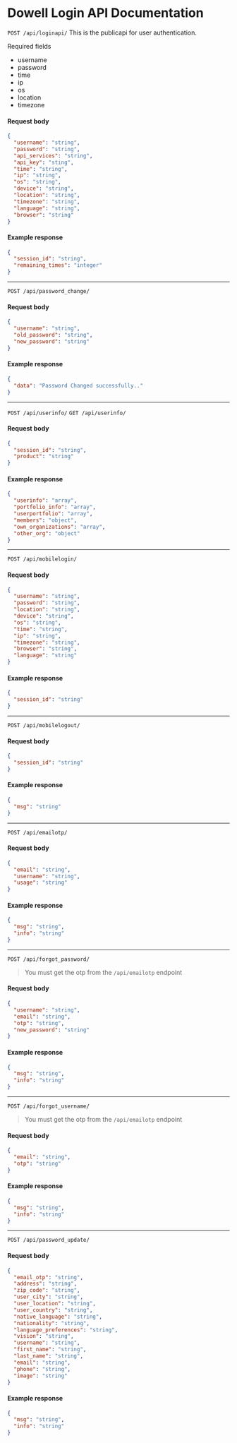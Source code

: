 # Dowell Login API Documentation

`POST /api/loginapi/`
This is the publicapi for user authentication.

Required fields

- username
- password
- time
- ip
- os
- location
- timezone

#### Request body

```json
{
  "username": "string",
  "password": "string",
  "api_services": "string",
  "api_key": "sting",
  "time": "string",
  "ip": "string",
  "os": "string",
  "device": "string",
  "location": "string",
  "timezone": "string",
  "language": "string",
  "browser": "string"
}
```

#### Example response

```json
{
  "session_id": "string",
  "remaining_times": "integer"
}
```

---

`POST /api/password_change/`

#### Request body

```json
{
  "username": "string",
  "old_password": "string",
  "new_password": "string"
}
```

#### Example response

```json
{
  "data": "Password Changed successfully.."
}
```

---

`POST /api/userinfo/`
`GET /api/userinfo/`

#### Request body

```json
{
  "session_id": "string",
  "product": "string"
}
```

#### Example response

```json
{
  "userinfo": "array",
  "portfolio_info": "array",
  "userportfolio": "array",
  "members": "object",
  "own_organizations": "array",
  "other_org": "object"
}
```

---

`POST /api/mobilelogin/`

#### Request body

```json
{
  "username": "string",
  "password": "string",
  "location": "string",
  "device": "string",
  "os": "string",
  "time": "string",
  "ip": "string",
  "timezone": "string",
  "browser": "string",
  "language": "string"
}
```

#### Example response

```json
{
  "session_id": "string"
}
```

---

`POST /api/mobilelogout/`

#### Request body

```json
{
  "session_id": "string"
}
```

#### Example response

```json
{
  "msg": "string"
}
```

---

`POST /api/emailotp/`

#### Request body

```json
{
  "email": "string",
  "username": "string",
  "usage": "string"
}
```

#### Example response

```json
{
  "msg": "string",
  "info": "string"
}
```

---

`POST /api/forgot_password/`

> You must get the otp from the `/api/emailotp` endpoint

#### Request body

```json
{
  "username": "string",
  "email": "string",
  "otp": "string",
  "new_password": "string"
}
```

#### Example response

```json
{
  "msg": "string",
  "info": "string"
}
```

---

`POST /api/forgot_username/`

> You must get the otp from the `/api/emailotp` endpoint

#### Request body

```json
{
  "email": "string",
  "otp": "string"
}
```

#### Example response

```json
{
  "msg": "string",
  "info": "string"
}
```

---

`POST /api/password_update/`

#### Request body

```json
{
  "email_otp": "string",
  "address": "string",
  "zip_code": "string",
  "user_city": "string",
  "user_location": "string",
  "user_country": "string",
  "native_language": "string",
  "nationality": "string",
  "language_preferences": "string",
  "vision": "string",
  "username": "string",
  "first_name": "string",
  "last_name": "string",
  "email": "string",
  "phone": "string",
  "image": "string"
}
```

#### Example response

```json
{
  "msg": "string",
  "info": "string"
}
```
